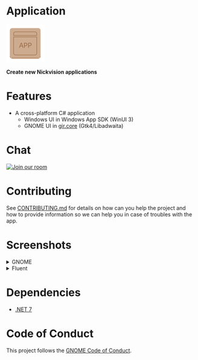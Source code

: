 # Application
<img src="NickvisionApplication.Shared/Resources/org.nickvision.application.png" width="100" height="100"/>

 **Create new Nickvision applications**

# Features
- A cross-platform C# application
  - Windows UI in Windows App SDK (WinUI 3)
  - GNOME UI in [gir.core](https://gircore.github.io/) (Gtk4/Libadwaita)

# Chat
<a href='https://matrix.to/#/#nickvision:matrix.org'><img width='140' alt='Join our room' src='https://user-images.githubusercontent.com/17648453/196094077-c896527d-af6d-4b43-a5d8-e34a00ffd8f6.png'/></a>

# Contributing

See [CONTRIBUTING.md](CONTRIBUTING.md) for details on how can you help the project and how to provide information so we can help you in case of troubles with the app.


# Screenshots

<details>
 <summary>GNOME</summary>

 ![GNOMELight](NickvisionApplication.GNOME/Screenshots/Light.png)
 ![GNOMEDark](NickvisionApplication.GNOME/Screenshots/Dark.png)
</details>

<details>
 <summary>Fluent</summary>

 ![FluentLight](NickvisionApplication.Fluent/Screenshots/Light.png)
 ![FluentDark](NickvisionApplication.Fluent/Screenshots/Dark.png)
</details>

# Dependencies
- [.NET 7](https://dotnet.microsoft.com/en-us/)

# Code of Conduct

This project follows the [GNOME Code of Conduct](https://wiki.gnome.org/Foundation/CodeOfConduct).
